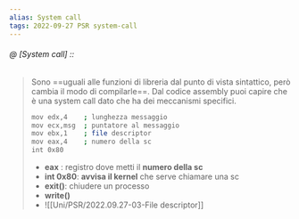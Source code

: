 ```yaml
---
alias: System call
tags: 2022-09-27 PSR system-call
---
```


###### @ [System call] ::
> Sono ==uguali alle funzioni di libreria dal punto di vista sintattico, però cambia il modo di compilarle==. Dal codice assembly puoi capire che è una system call dato che ha dei meccanismi specifici.
> ```bash
> mov edx,4    ; lunghezza messaggio
> mov ecx,msg  ; puntatore al messaggio
> mov ebx,1    ; file descriptor
> mov eax,4    ; numero della sc
> int 0x80	
> ```
> - **eax** : registro dove metti il **numero della sc**
> - **int 0x80**: **avvisa il kernel** che serve chiamare una sc
> - **exit()**: chiudere un processo
> - **write()**
> - ![[Uni/PSR/2022.09.27-03-File descriptor]]